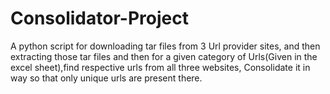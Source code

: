 # Consolidator-Project
A python script for downloading tar files from 3 Url provider sites, and then extracting those tar files and then for a given category of Urls(Given in the excel sheet),find respective 
urls from all three websites, Consolidate it in way so that only unique urls are present there.
